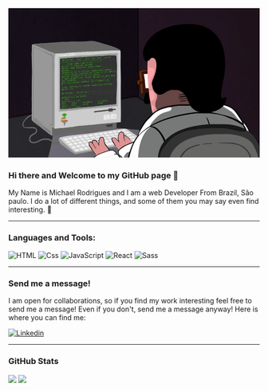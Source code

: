 
<img src="/banner LinkedIn.gif" alt="banner" width="1200" height="300"/>



### Hi there and Welcome to my GitHub page 👋

My Name is Michael Rodrigues and I am a web Developer From Brazil, São paulo.  I do a lot of different things, and some of them you may say even find interesting. 🤞

---

###  Languages and Tools:

<p>
  <img alt="HTML" src="https://img.shields.io/badge/HTML-E34F26?logo=html5&logoColor=white&style=for-the-badge" />
  <img alt="Css" src="https://img.shields.io/badge/CSS-1572B6?logo=css3&logoColor=white&style=for-the-badge" />
  <img alt="JavaScript" src="https://img.shields.io/badge/JavaScript-F7DF1E?logo=javascript&logoColor=white&style=for-the-badge" />
  <img alt="React" src="https://img.shields.io/badge/React-61DAFB?logo=react&logoColor=white&style=for-the-badge" />
  <img alt="Sass" src="https://img.shields.io/badge/Sass-CC6699?logo=sass&logoColor=white&style=for-the-badge" />
</p>

---

### Send me a message!

I am open for collaborations, so if you find my work interesting feel free to send me a message! Even if you don't, send me a message anyway! Here is where you can find me:

<p>
<a href="https://www.linkedin.com/in/michael-rodrigues12/">
  <img
    alt="Linkedin"
    src="https://img.shields.io/badge/linkedin-0077B5?logo=linkedin&logoColor=white&style=for-the-badge"
  />
</a>
</p>

---

### GitHub Stats

<p>
<img align="center" src="https://github-readme-stats.vercel.app/api?username=YesMarsh&show_1cons=true&theme=radical" />
<img
  align="center" src="https://github-readme-stats.vercel.app/api/top-langs/?username=YesMarsh&hide=html&layout=compact&title_color=AD058F&bg_color=0C2233&text_color=D6D6D6" 
/>
</p>
 
     

